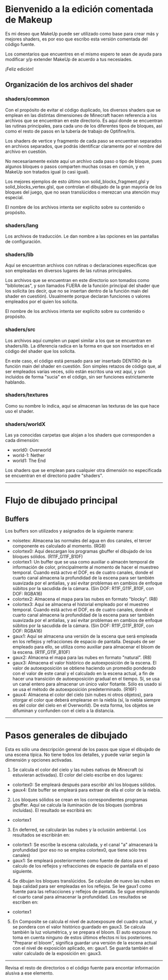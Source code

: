 # Bienvenido a la edición comentada de Makeup

Es mi deseo que MakeUp puede ser utilizado como base para crear más y mejores shaders, es por eso que escribo esta versión comentada del código fuente.

Los comentarios que encuentres en el mismo espero te sean de ayuda para modificar y/p extender MakeUp de acuerdo a tus necesiades.

¡Feliz edición!

## Organización de los archivos del shader

### shaders/common

Con el propósito de evitar el código duplicado, los diversos shaders que se emplean en las distintas dimensiones de Minecraft hacen referencia a los archivos que se encuentran en este directorio. Es aquí donde se encuentran las rutinas principales, para cada uno de los diferentes tipos de bloques, así como el resto de pasos en la tubería de trabajo de Optifine/Iris.

Los shaders de vertice y fragmento de cada paso se encuentran separados en archivos separados, que podrás identificar claramente por el nombre del archivo en cuestión.

No necesariamente existe aquí un archivo cada paso o tipo de bloque, pues algunos bloques o pasos comparten muchas cosas en común, y en MakeUp son tratados igual (o casi igual).

Los mejores ejemplos de esto último son solid_blocks_fragment.glsl y solid_blocks_vertex.glsl, que controlan el dibujado de la gran mayoría de los bloques del juego, que no sean translúcidos o merezcan una atención muy especial.

El nombre de los archivos intenta ser explícito sobre su contenido o propósito.

### shaders/lang

Los archivos de traducción. Le dan nombre a las opciones en las pantallas de configuración.

### shaders/lib

Aquí se encuentran archivos con rutinas o declaraciones específicas que son empleadas en diversos lugares de las rutinas principales. 

Los archivos que se encuentran en este directorio son tomados como "bibliotecas", y son llamados FUERA de la función principal del shader que los solicita (es decir, que no se insertan dentro de la función main del shader en cuestión). Usualmente porque declaran funciones o valores empleados por el quien los solicita.

El nombre de los archivos intenta ser explícito sobre su contenido o propósito.

### shaders/src

Los archivos aquí cumplen un papel similar a los que se encuentran en shaders/lib. La diferencia radica en la forma en que son insertados en el código del shader que los solicita.

En este caso, el código está pensado para ser insertado DENTRO de la función main del shader en cuestión. Son simples retazos de código que, al ser empleados varias veces, sólo están escritos una vez aquí, y son incluidos de forma "sucia" en el código, sin ser funciones estrictamente hablando.

### shaders/textures

Como su nombre lo indica, aquí se almacenan las texturas de las que hace uso el shader.

### shaders/worldX

Las ya conocidas carpetas que alojan a los shaders que corresponden a cada dimensión:

- world0: Overworld
- world-1: Nether
- world1: The End

Los shaders que se emplean para cualquier otra dimensión no especificada se encuentran en el directorio padre "shaders".

-----

# Flujo de dibujado principal

## Buffers

Los buffers son utilizados y asignados de la siguiente manera:

- noisetex: Almacena las normales del agua en dos canales, el tercer componente es calculado al momento. (RG8)
- colortex0: Aquí descargan los programas gbuffer el dibujado de los bloques sólidos. (R11F_G11F_B10F)
- colortex1: Un buffer que se usa como auxiliar o almacén temporal de información de color, principalmente al momento de hacer el muestreo temporal. Cuando está actvo el DOF, es de cuatro canales, donde el cuarto canal almacena la profundidad de la escena para ser también suavizada por el antialias, y así evitar problemas en cambios de enfoque súbitos por la sacudida de la cámara. (Sin DOF: R11F_G11F_B10F, con DOF: RGBA16)
- colortex2: Almacena el mapa para las nubes en formato "blocky". (R8)
- colortex3: Aquí se almacena el historial empleado por el muestreo temporal. Cuando está actvo el DOF, es de cuatro canales, donde el cuarto canal almacena la profundidad de la escena para ser también suavizada por el antialias, y así evitar problemas en cambios de enfoque súbitos por la sacudida de la cámara. (Sin DOF: R11F_G11F_B10F, con DOF: RGBA16) 
- gaux1: Aquí se almacena una versión de la escena que será empleada en los reflejos y refracciones de espacio de pantalla. Después de ser empleado para ello, se utiliza como auxiliar para almacenar el bloom de la escena. (R11F_G11F_B10F)
- gaux2: Almacena el mapa para las nubes en formato "natural". (R8)
- gaux3: Almacena el valor histórico de autoexposición de la escena. El valor de autoexposición se obtiene haciendo un promedio ponderado con el valor de este canal y el calculado en la escena actual, a fin de hacer una transición de autoexposición gradual en el tiempo. Sí, se usa un canal entero para almacenar un único valor flotante. Sólo es usado si se usa el método de autoexposición predeterminado. (R16F)
- gaux4: Almacena el color del cielo (sin nubes ni otros objetos), para otorgar el color que deberá emplearse en la niebla (sí, la niebla siempre es del color del cielo en el Overworld). De esta forma, los objetos se difuminan y confunden con el cielo a la distancia.

-----

# Pasos generales de dibujado

Esta es sólo una descripción general de los pasos que sigue el dibujado de una escena típica. No tiene todos los detalles, y puede varíar según la dimensión y opciones activadas.

1. Se calcula el color del cielo y las nubes nativas de Minecraft (si estuvieran activadas). El color del cielo escribe en dos lugares:
 - colortex0: Se empleará después para escribir ahí los bloques sólidos.
 - gaux4: Este buffer se empleará para extraer de ella el color de la niebla.

2. Los bloques sólidos se crean en los correspondientes programas gbuffer. Aquí se calcula la iluminación de los bloques (sombras incluídas).
El resultado se escribirá en:
 - colortex1

3. En deferred, se calcularán las nubes y la oclusión ambiental. Los resultados se escribirán en:
 - colortex1: Se escribe la escena calculada, y el canal "a" almacenará la profundidad (por eso no se emplea colortex0, que tiene sólo tres canales)
 - gaux1: Se empleará posteriormente como fuente de datos para el calculo de los reflejos y refracciones de espacio de pantalla en el paso siguiente.

4. Se dibujan los bloques translúcidos. Se calculan de nuevo las nubes en baja calidad para ser empleadas en los reflejos. Se lee gaux1 como fuente para las refracciones y reflejos de pantalla. Se sigue empleando el cuarto canal para almacenar la profundidad. Los resultados se escriben en:
  - colortex1

5. En Composite se calcula el nivel de autoexposure del cuadro actual, y se pondera con el valor histórico guardado en gaux3. Se calcula también la luz volumétrica, y se prepara el bloom. El auto exposure no toma en cuenta ninguno de estos últimos efectos ni los posteriores.
"Preparar el bloom", significa guardar una versión de la escena actual con el nivel de exposición aplicado, en: gaux1.
Se guarda también el valor calculado de la exposición en: gaux3. 

-----

Revisa el resto de directorios o el código fuente para encontar información alusiva a ese elemento.

